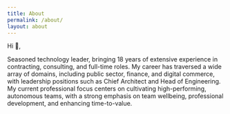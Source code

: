 ```yaml
---
title: About
permalink: /about/
layout: about
---
```

Hi 👋,

Seasoned technology leader, bringing 18 years of extensive experience in contracting, consulting, and full-time roles. My career has traversed a wide array of domains, including public sector, finance, and digital commerce, with leadership positions such as Chief Architect and Head of Engineering. My current professional focus centers on cultivating high-performing, autonomous teams, with a strong emphasis on team wellbeing, professional development, and enhancing time-to-value.
